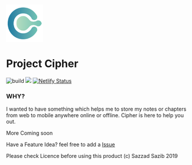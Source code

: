 <img src="public/icon-144x144.png" alt="drawing" width="100"/>

# Project Cipher

![build](https://img.shields.io/david/sazzadsazib/cipher.svg) ![](https://img.shields.io/github/languages/top/sazzadsazib/cipher.svg) [![Netlify Status](https://api.netlify.com/api/v1/badges/57d0e51f-2fbe-4569-afab-46b304d5ed15/deploy-status)](https://app.netlify.com/sites/cipher-reader/deploys)

### WHY?

I wanted to have something which helps me to store my notes or chapters from web to mobile anywhere online or offline.
Cipher is here to help you out.

More Coming soon

Have a Feature Idea? feel free to add a [Issue](https://github.com/sazzadsazib/cipher-be/issues)

Please check Licence before using this product (c) Sazzad Sazib 2019
